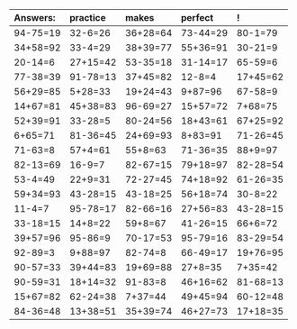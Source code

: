 | Answers: | practice | makes | perfect | ! |
| :--- | :--- | :--- | :--- | :--- |
| 94-75=19 | 32-6=26 | 36+28=64 | 73-44=29 | 80-1=79 | 
| 34+58=92 | 33-4=29 | 38+39=77 | 55+36=91 | 30-21=9 | 
| 20-14=6 | 27+15=42 | 53-35=18 | 31-14=17 | 65-59=6 | 
| 77-38=39 | 91-78=13 | 37+45=82 | 12-8=4 | 17+45=62 | 
| 56+29=85 | 5+28=33 | 19+24=43 | 9+87=96 | 67-58=9 | 
| 14+67=81 | 45+38=83 | 96-69=27 | 15+57=72 | 7+68=75 | 
| 52+39=91 | 33-28=5 | 80-24=56 | 18+43=61 | 67+25=92 | 
| 6+65=71 | 81-36=45 | 24+69=93 | 8+83=91 | 71-26=45 | 
| 71-63=8 | 57+4=61 | 55+8=63 | 71-36=35 | 88+9=97 | 
| 82-13=69 | 16-9=7 | 82-67=15 | 79+18=97 | 82-28=54 | 
| 53-4=49 | 22+9=31 | 72-27=45 | 74+18=92 | 61-26=35 | 
| 59+34=93 | 43-28=15 | 43-18=25 | 56+18=74 | 30-8=22 | 
| 11-4=7 | 95-78=17 | 82-66=16 | 27+56=83 | 43-28=15 | 
| 33-18=15 | 14+8=22 | 59+8=67 | 41-26=15 | 66+6=72 | 
| 39+57=96 | 95-86=9 | 70-17=53 | 95-79=16 | 83-29=54 | 
| 92-89=3 | 9+88=97 | 82-74=8 | 66-49=17 | 19+76=95 | 
| 90-57=33 | 39+44=83 | 19+69=88 | 27+8=35 | 7+35=42 | 
| 90-59=31 | 18+14=32 | 91-83=8 | 46+16=62 | 81-68=13 | 
| 15+67=82 | 62-24=38 | 7+37=44 | 49+45=94 | 60-12=48 | 
| 84-36=48 | 13+38=51 | 35+39=74 | 46+27=73 | 17+18=35 | 
